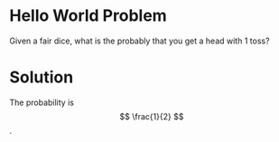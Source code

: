 # Hello World Problem

Given a fair dice, what is the probably that you get a head with 1 toss?

# Solution

The probability is $$ \frac{1}{2} $$.
